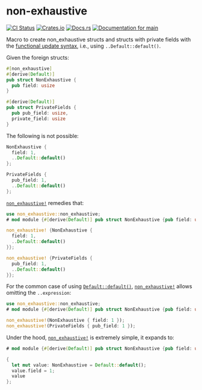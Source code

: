 # non-exhaustive

[![CI Status](https://github.com/ModProg/non-exhaustive/actions/workflows/test.yaml/badge.svg)](https://github.com/ModProg/non-exhaustive/actions/workflows/test.yaml)
[![Crates.io](https://img.shields.io/crates/v/non-exhaustive)](https://crates.io/crates/non-exhaustive)
[![Docs.rs](https://img.shields.io/crates/v/template?color=informational&label=docs.rs)](https://docs.rs/non-exhaustive)
[![Documentation for `main`](https://img.shields.io/badge/docs-main-informational)](https://modprog.github.io/non-exhaustive/non_exhaustive/)

Macro to create non_exhaustive structs and structs with private fields with the [functional update syntax](https://doc.rust-lang.org/reference/expressions/struct-expr.html#functional-update-syntax), i.e., using `..Default::default()`.

Given the foreign structs:
```rust
#[non_exhaustive]
#[derive(Default)]
pub struct NonExhaustive {
  pub field: usize
}

#[derive(Default)]
pub struct PrivateFields {
  pub pub_field: usize,
  private_field: usize
}
```

The following is not possible:
```rust
NonExhaustive {
  field: 1,
  ..Default::default()
};

PrivateFields {
  pub_field: 1,
  ..Default::default()
};
```

[`non_exhaustive!`] remedies that:
```rust
use non_exhaustive::non_exhaustive;
# mod module {#[derive(Default)] pub struct NonExhaustive {pub field: usize, _hack: usize} #[derive(Default)] pub struct PrivateFields { pub pub_field: usize, private_field: usize}} use module::*;

non_exhaustive! {NonExhaustive {
  field: 1,
  ..Default::default()
}};

non_exhaustive! {PrivateFields {
  pub_field: 1,
  ..Default::default()
}};
```

For the common case of using [`Default::default()`], [`non_exhaustive!`] allows omitting the `..expression`:

```rust
use non_exhaustive::non_exhaustive;
# mod module {#[derive(Default)] pub struct NonExhaustive {pub field: usize, _hack: usize} #[derive(Default)] pub struct PrivateFields { pub pub_field: usize, private_field: usize}} use module::*;

non_exhaustive!(NonExhaustive { field: 1 });
non_exhaustive!(PrivateFields { pub_field: 1 });
```

Under the hood, [`non_exhaustive!`] is extremely simple, it expands to:

```rust
# mod module {#[derive(Default)] pub struct NonExhaustive {pub field: usize, _hack: usize}} use module::*;

{
  let mut value: NonExhaustive = Default::default();
  value.field = 1;
  value
};
```

[`non_exhaustive!`]: https://docs.rs/non-exhaustive/latest/non_exhaustive/macro.non_exhaustive.html
[`Default::default()`]: https://doc.rust-lang.org/std/default/trait.Default.html
